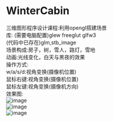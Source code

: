 # WinterCabin
三维图形程序设计课程:利用opengl搭建场景  
库:  (需要电脑配置)glew freeglut glfw3  
     (代码中已存在)glm,stb_image  
场景构成:房子，树，雪人，路灯，雪地  
动画:光线变化，白天与黑夜的效果  
操作方式:  
  w/a/s/d:视角变换(摄像机位置)  
  鼠标右键:视角变换(摄像机位置)  
  鼠标左键:视角变换(摄像机方向)  
效果图:  
![image](https://user-images.githubusercontent.com/56959776/176573630-b57ea355-9dfb-4c1f-bed7-fc9620531f24.png)  
![image](https://user-images.githubusercontent.com/56959776/176573689-5ea5bb9b-9227-4e70-8cce-90c2b2f04e96.png)  
![image](https://user-images.githubusercontent.com/56959776/176573811-b3263ef0-523b-4122-8e74-d0805d6cd3aa.png)  

